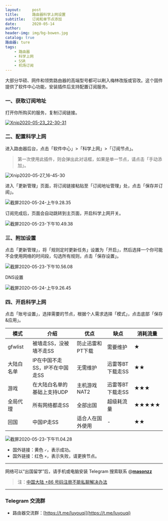 ```yaml
---
layout:     post
title:      路由器科学上网设置
subtitle:   订阅和单节点添加
date:       2020-05-14
author:     
header-img: img/bg-bowen.jpg
catalog: true
路由器: ture
tags:
    - 路由器
    - 科学上网
    - SSR
    - 机场订阅
---
```


大部分华硕、网件和领势路由器的高端型号都可以刷入梅林改版或官改。这个固件提供了软件中心功能，安装插件后支持配置订阅服务。

### 一、获取订阅地址

打开你所购买的服务，复制订阅链接。

[![Xnip2020-05-23_22-30-31](https://raw.githubusercontent.com/masonincn/tuchuang/master/uPic/Xnip2020-05-23_22-30-31.png)]()

### 二、配置科学上网

进入路由器后台，点击「软件中心」>「科学上网」>「订阅节点」。

> 第一次使用此插件，则会弹出此对话框，如果是单一节点，请点击「手动添加」。

![Xnip2020-05-27_16-45-30](https://raw.githubusercontent.com/masonincn/tuchuang/master/uPic/Xnip2020-05-27_16-45-30.png)

进入「更新管理」页面，将订阅链接粘贴至「订阅地址管理」处，点击「保存并订阅」。

![截屏2020-05-24-上午9.28.35](https://raw.githubusercontent.com/masonincn/tuchuang/master/uPic/截屏2020-05-24-上午9.28.35.jpg)

订阅完成后，页面会自动跳转到主页面，开启科学上网开关。

![截屏2020-05-23-下午10.49.38](https://raw.githubusercontent.com/masonincn/tuchuang/master/uPic/截屏2020-05-23-下午10.49.38.jpg)

### 三、附加设置

点击「更新管理」，将「规则定时更新任务」设置为「开启」，然后选择一个你可能不会使用网络的时间段，勾选所有规则，点击「保存设置」。

![截屏2020-05-23-下午10.56.08](https://raw.githubusercontent.com/masonincn/tuchuang/master/uPic/截屏2020-05-23-下午10.56.08.jpg)

DNS设置

![截屏2020-05-24-上午9.26.45](https://raw.githubusercontent.com/masonincn/tuchuang/master/uPic/截屏2020-05-24-上午9.26.45.jpg)

### 四、开启科学上网

点击「账号设置」，选择需要的节点，根据个人需求选择「模式」，点击底部「保存&应用」。

| 模式       | 介绍                           | 优点             | 缺点             | 消耗流量 |
| ---------- | ------------------------------ | ---------------- | ---------------- | -------- |
| gfwlist    | 被墙走SS，没被墙不走SS         | 防止迅雷和PT下载 | 需要维护         | ★        |
| 大陆白名单 | IP在中国不走SS，IP不在中国走SS | 无需维护         | 迅雷等BT下载走SS | ★★       |
| 游戏       | 在大陆白名单的基础上支持UDP    | 主机游戏NAT2     | 迅雷等BT下载走SS | ★★★      |
| 全局代理   | 所有网络都走SS                 | 全部出国         | 超级耗流量       | ★★★★★    |
| 回国       | 中国IP走SS                     | 适合人在国外使用 | -                | ★★       |

![截屏2020-05-23-下午11.04.28](https://raw.githubusercontent.com/masonincn/tuchuang/master/uPic/截屏2020-05-23-下午11.04.28.jpg)

* 国外链接：黄色 `✓`，表示成功。
* 国外链接：红色 `×`，表示失败，请更换节点。

---

网络可以“出国留学”后，请手机或电脑安装 Telegram 搜索联系 @**[masonzz](https://t.me/masonzz)**

> 注：[中国大陆 +86 号码注册不能私聊解决办法](https://masonme.github.io/2020/06/10/telegram/)

---

### Telegram 交流群

* 路由器交流群：[https://t.me/luyouqi](https://t.me/luyouqi)